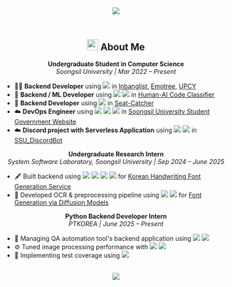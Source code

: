 <header>
  <div align="center">
    <img src="https://capsule-render.vercel.app/api?type=waving&height=280&color=gradient&customColorList=4&text=UIJONG%20YANG&fontAlign=39&textBg=false">
  </div>
</header>

<div align="center">

  <h2>
    <img src="https://raw.githubusercontent.com/Tarikul-Islam-Anik/Animated-Fluent-Emojis/master/Emojis/Hand%20gestures/Backhand%20Index%20Pointing%20Down%20Light%20Skin%20Tone.png" width="25" height="25" />
    About Me
  </h2>

  <p><strong>Undergraduate Student in Computer Science</strong><br>
  <em>Soongsil University | Mar 2022 – Present</em></p>

  <ul align="left">
    <li>👨‍💻 <strong>Backend Developer</strong> using 
      <img src="https://img.shields.io/badge/Django-092E20?style=flat&logo=django&logoColor=white"/> in 
      <a href="https://github.com/Scanf-s/Inbanglist">Inbanglist</a>, 
      <a href="https://github.com/Scanf-s/emotree_backend">Emotree</a>, 
      <a href="https://github.com/sdp-tech/UPCY_BE">UPCY</a>
    </li>
    <li>🤖 <strong>Backend / ML Developer</strong> using 
      <img src="https://img.shields.io/badge/FastAPI-009688?style=flat&logo=fastapi&logoColor=white"/>
      <img src="https://img.shields.io/badge/scikit--learn-F7931E?style=flat&logo=scikit-learn&logoColor=white"/> in 
      <a href="https://github.com/SSU2025-PS-MLProject/Human-AI-Code-Classifier">Human-AI Code Classifier</a>
    </li>
    <li>🚉 <strong>Backend Developer</strong> using 
      <img src="https://img.shields.io/badge/Spring%20Boot-6DB33F?style=flat&logo=spring-boot&logoColor=white"/> in 
      <a href="https://github.com/seat-catcher/SeatCatcher-API">Seat-Catcher</a>
    </li>
    <li>☁️ <strong>DevOps Engineer</strong> using 
      <img src="https://img.shields.io/badge/AWS-232F3E?style=flat&logo=amazonaws&logoColor=white"/>
      <img src="https://img.shields.io/badge/Terraform-623CE4?style=flat&logo=terraform&logoColor=white"/>
      <img src="https://img.shields.io/badge/GitHub%20Actions-2088FF?style=flat&logo=github-actions&logoColor=white"/> in 
      <a href="https://stu.ssu.ac.kr/">Soongsil University Student Government Website</a>
    </li>
    <li>☁️ <strong>Discord project with Serverless Application</strong> using 
      <img src="https://img.shields.io/badge/Python-3776AB?style=flat&logo=python&logoColor=white"/>
      <img src="https://img.shields.io/badge/AWS-232F3E?style=flat&logo=amazonaws&logoColor=white"/> in 
      <a href="https://github.com/Scanf-s/SSU_DiscordBot">SSU_DiscordBot</a>
    </li>
  </ul>

  <p><strong>Undergraduate Research Intern</strong><br>
  <em>System Software Laboratory, Soongsil University | Sep 2024 – June 2025</em></p>

  <ul align="left">
    <li>🖋️ Built backend using 
      <img src="https://img.shields.io/badge/Django-092E20?style=flat&logo=django&logoColor=white"/>
      <img src="https://img.shields.io/badge/FastAPI-009688?style=flat&logo=fastapi&logoColor=white"/>
      <img src="https://img.shields.io/badge/Celery-37814A?style=flat&logo=celery&logoColor=white"/>
      <img src="https://img.shields.io/badge/Redis-DC382D?style=flat&logo=redis&logoColor=white"/> for 
      <a href="https://www.koreascience.kr/article/CFKO202404272002306.pdf">Korean Handwriting Font Generation Service</a>
    </li>
    <li>🧠 Developed OCR & preprocessing pipeline using 
      <img src="https://img.shields.io/badge/PaddleOCR-00599C?style=flat&logo=paddlepaddle&logoColor=white"/>
      <img src="https://img.shields.io/badge/OpenCV-5C3EE8?style=flat&logo=opencv&logoColor=white"/> for 
      <a href="https://kips.or.kr/bbs/confn/article/4259">Font Generation via Diffusion Models</a>
    </li>
  </ul>

  <p><strong>Python Backend Developer Intern</strong><br>
    <em>PTKOREA | June 2025 – Present</em>
  </p>
  
  <ul align="left">
    <li>🧪 Managing QA automation tool's backend application using 
      <img src="https://img.shields.io/badge/FastAPI-009688?style=flat&logo=fastapi&logoColor=white"/>
      <img src="https://img.shields.io/badge/SQLAlchemy-100000?style=flat&logo=sqlalchemy&logoColor=white"/>
    </li>
    <li>⚙️ Tuned image processing performance with 
      <img src="https://img.shields.io/badge/OpenCV-5C3EE8?style=flat&logo=opencv&logoColor=white"/>
      <img src="https://img.shields.io/badge/Optuna-004880?style=flat&logo=optuna&logoColor=white"/>
    </li>
    <li>🧪 Implementing test coverage using 
      <img src="https://img.shields.io/badge/Pytest-0A9EDC?style=flat&logo=pytest&logoColor=white"/>
    </li>
  </ul>



  <br>

  <img src="https://capsule-render.vercel.app/api?type=waving&color=gradient&customColorList=4&height=120&animation=fadeIn&section=footer&fontAlign=70">
</div>
